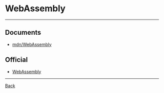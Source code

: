 # WebAssembly

---

## Documents

- [mdn/WebAssembly](https://developer.mozilla.org/en-US/docs/WebAssembly)

## Official

- [WebAssembly](https://webassembly.org/)

---

[Back](./readme.md)

